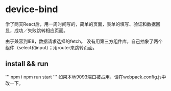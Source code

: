 # device-bind

学了两天React后，用一周时间写的，简单的页面，表单的填写、验证和数据回显，成功／失败跳转相应页面。

由于兼容到IE8，数据请求选择的fetch。
没有用第三方组件库，自己抽象了两个组件（select和input）；用router来跳转页面。

## install && run
'''
npm i
npm run start
'''
如果本地9093端口被占用，请在webpack.config.js中改一下。
